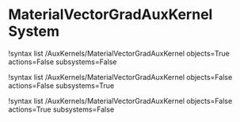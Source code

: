 <!-- MOOSE Documentation Stub: Remove this when content is added. -->


# MaterialVectorGradAuxKernel System

!syntax list /AuxKernels/MaterialVectorGradAuxKernel objects=True actions=False subsystems=False

!syntax list /AuxKernels/MaterialVectorGradAuxKernel objects=False actions=False subsystems=True

!syntax list /AuxKernels/MaterialVectorGradAuxKernel objects=False actions=True subsystems=False

